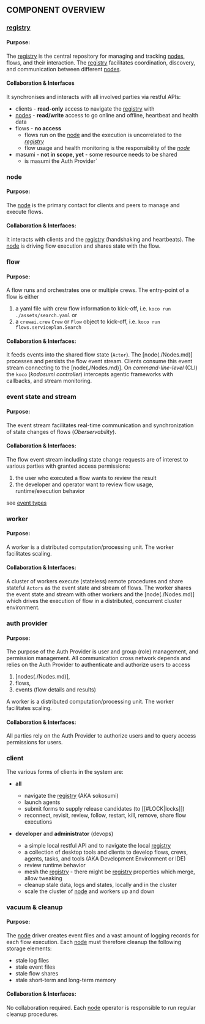 ## COMPONENT OVERVIEW

### [registry](./Registry.md)

#### Purpose:

The [registry](./Registry.md) is the central repository for managing and tracking [nodes](./Nodes.md), flows, and their interaction. The [registry](./Registry.md) facilitates coordination, discovery, and communication between different [nodes](./Nodes.md). 

#### Collaboration & Interfaces

It synchronises and interacts with all involved parties via restful APIs:
* clients - **read-only** access to navigate the [registry](./Registry.md) with
* [nodes](./Nodes.md) - **read/write** access to go online and offline, heartbeat and health data
* flows - **no access** 
    * flows run on the [node](./Nodes.md) and the execution is uncorrelated to the _[registry](./Registry.md)_
    * flow usage and health monitoring is the responsibility of the _[node](./Nodes.md)_
* masumi - **not in scope, yet** - some resource needs to be shared
    * is masumi the Auth Provider`

### node

#### Purpose:

The [node](./Nodes.md) is the primary contact for clients and peers to manage and execute flows. 

#### Collaboration & Interfaces:

It interacts with clients and the [registry](./Registry.md) (handshaking and heartbeats). The [node](./Nodes.md) is driving flow execution and shares state with the flow.

### flow

#### Purpose:

A flow runs and orchestrates one or multiple crews. The entry-point of a flow is either
1) a yaml file with crew flow information to kick-off, i.e. `koco run ./assets/search.yaml` or
2) a `crewai.crew` `Crew` or `Flow` object to kick-off, i.e. `koco run flows.serviceplan.Search`

#### Collaboration & Interfaces:

It feeds events into the shared flow state (`Actor`). The [node(./Nodes.md)] processes and persists the flow event stream. Clients consume this event stream connecting to the [node(./Nodes.md)]. On _command-line-level_ (CLI) the `koco` (_kodosumi controller_) intercepts agentic frameworks with callbacks, and stream monitoring.

### event state and stream

#### Purpose:

The event stream facilitates real-time communication and synchronization of state changes of flows (_Oberservability_).

#### Collaboration & Interfaces:

The flow event stream including state change requests are of interest to various parties with granted access permissions:
1) the user who executed a flow wants to review the result 
2) the developer and operator want to review flow usage, runtime/execution behavior

see [event types](Events.md)

### worker

#### Purpose:

A worker is a distributed computation/processing unit. The worker facilitates scaling. 

#### Collaboration & Interfaces:

A cluster of workers execute (stateless) remote procedures and share stateful `Actors` as the event state and stream of flows. The worker shares the event state and stream with other workers and the [node(./Nodes.md)] which drives the execution of flow in a distributed, concurrent cluster environment.

### auth provider

#### Purpose:

The purpose of the Auth Provider is user and group (role) management, and permission management. All communication cross network depends and relies on the Auth Provider to authenticate and authorize users to access

1) [nodes(./Nodes.md)],
2) flows, 
3) events (flow details and results)

A worker is a distributed computation/processing unit. The worker facilitates scaling. 

#### Collaboration & Interfaces:

All parties rely on the Auth Provider to authorize users and to query access permissions for users.

### client

The various forms of clients in the system are:

* **all**
    * navigate the [registry](./Registry.md) (AKA sokosumi)
    * launch agents
    * submit forms to supply release candidates (to [[#LOCK|locks]])
    * reconnect, revisit, review, follow, restart, kill, remove, share flow executions 

* **developer** and **administrator** (devops)
    * a simple local restful API and to navigate the local [registry](./Registry.md)
    * a collection of desktop tools and clients to develop flows, crews, agents, tasks, and tools (AKA Development Environment or IDE)
    * review runtime behavior
    * mesh the [registry](./Registry.md) - there might be [registry](./Registry.md) properties which merge, allow tweaking
    * cleanup stale data, logs and states, locally and in the cluster
    * scale the cluster of [node](./Nodes.md) and workers up and down

### vacuum & cleanup

#### Purpose:

The [node](./Nodes.md) driver creates event files and a vast amount of logging records for each flow execution. Each [node](./Nodes.md) must therefore cleanup the following storage elements:
* stale log files
* stale event files
* stale flow shares
* stale short-term and long-term memory

#### Collaboration & Interfaces:

No collaboration required. Each [node](./Nodes.md) operator is responsible to run regular cleanup procedures.

